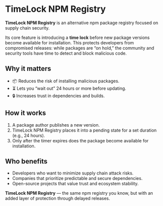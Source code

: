 # TimeLock NPM Registry

**TimeLock NPM Registry** is an alternative npm package registry focused on supply chain security.

Its core feature is introducing a **time lock** before new package versions become available for installation.
This protects developers from compromised releases: while packages are “on hold,” the community and security tools have time to detect and block malicious code.

## Why it matters

- 📦 Reduces the risk of installing malicious packages.
- ⏳ Lets you “wait out” 24 hours or more before updating.
- 🔒 Increases trust in dependencies and builds.

## How it works

1. A package author publishes a new version.
2. TimeLock NPM Registry places it into a pending state for a set duration (e.g., 24 hours).
3. Only after the timer expires does the package become available for installation.

## Who benefits

- Developers who want to minimize supply chain attack risks.
- Companies that prioritize predictable and secure dependencies.
- Open-source projects that value trust and ecosystem stability.

**TimeLock NPM Registry** — the same npm registry you know, but with an added layer of protection through delayed releases.
